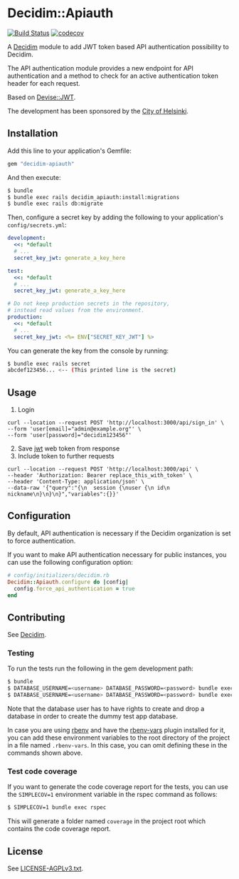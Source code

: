 # Decidim::Apiauth

[![Build Status](https://github.com/mainio/decidim-module-apiauth/actions/workflows/ci_apiauth.yml/badge.svg)](https://github.com/mainio/decidim-module-apiauth/actions)
[![codecov](https://codecov.io/gh/mainio/decidim-module-apiauth/branch/master/graph/badge.svg)](https://codecov.io/gh/mainio/decidim-module-apiauth)

A [Decidim](https://github.com/decidim/decidim) module to add JWT token based
API authentication possibility to Decidim.

The API authentication module provides a new endpoint for API authentication and
a method to check for an active authentication token header for each request.

Based on [Devise::JWT](https://github.com/waiting-for-dev/devise-jwt).

The development has been sponsored by the
[City of Helsinki](https://www.hel.fi/).

## Installation

Add this line to your application's Gemfile:

```ruby
gem "decidim-apiauth"
```

And then execute:

```bash
$ bundle
$ bundle exec rails decidim_apiauth:install:migrations
$ bundle exec rails db:migrate
```

Then, configure a secret key by adding the following to your application's
`config/secrets.yml`:

```yaml
development:
  <<: *default
  # ...
  secret_key_jwt: generate_a_key_here

test:
  <<: *default
  # ...
  secret_key_jwt: generate_a_key_here

# Do not keep production secrets in the repository,
# instead read values from the environment.
production:
  <<: *default
  # ...
  secret_key_jwt: <%= ENV["SECRET_KEY_JWT"] %>
```

You can generate the key from the console by running:

```bash
$ bundle exec rails secret
abcdef123456... <-- (This printed line is the secret)
```

## Usage

1. Login
```
curl --location --request POST 'http://localhost:3000/api/sign_in' \
--form 'user[email]="admin@example.org"' \
--form 'user[password]="decidim123456"'
```
2. Save [jwt](https://jwt.io/introduction) web token from response
3. Include token to further requests
```
curl --location --request POST 'http://localhost:3000/api' \
--header 'Authorization: Bearer replace_this_with_token' \
--header 'Content-Type: application/json' \
--data-raw '{"query":"{\n  session {\nuser {\n id\n nickname\n}\n}\n}","variables":{}}'
```

## Configuration

By default, API authentication is necessary if the Decidim organization is set
to force authentication.

If you want to make API authentication necessary for public instances, you can
use the following configuration option:

```ruby
# config/initializers/decidim.rb
Decidim::Apiauth.configure do |config|
  config.force_api_authentication = true
end
```

## Contributing

See [Decidim](https://github.com/decidim/decidim).

### Testing

To run the tests run the following in the gem development path:

```bash
$ bundle
$ DATABASE_USERNAME=<username> DATABASE_PASSWORD=<password> bundle exec rake test_app
$ DATABASE_USERNAME=<username> DATABASE_PASSWORD=<password> bundle exec rspec
```

Note that the database user has to have rights to create and drop a database in
order to create the dummy test app database.

In case you are using [rbenv](https://github.com/rbenv/rbenv) and have the
[rbenv-vars](https://github.com/rbenv/rbenv-vars) plugin installed for it, you
can add these environment variables to the root directory of the project in a
file named `.rbenv-vars`. In this case, you can omit defining these in the
commands shown above.

### Test code coverage

If you want to generate the code coverage report for the tests, you can use
the `SIMPLECOV=1` environment variable in the rspec command as follows:

```bash
$ SIMPLECOV=1 bundle exec rspec
```

This will generate a folder named `coverage` in the project root which contains
the code coverage report.

## License

See [LICENSE-AGPLv3.txt](LICENSE-AGPLv3.txt).

